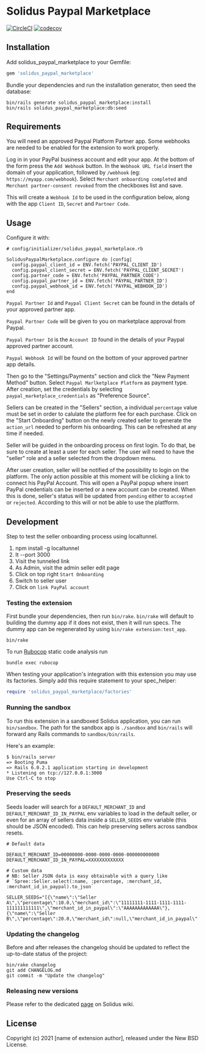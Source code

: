 # Solidus Paypal Marketplace

[![CircleCI](https://circleci.com/gh/solidusio-contrib/solidus_paypal_marketplace.svg?style=shield)](https://circleci.com/gh/solidusio-contrib/solidus_paypal_marketplace)
[![codecov](https://codecov.io/gh/solidusio-contrib/solidus_paypal_marketplace/branch/master/graph/badge.svg)](https://codecov.io/gh/solidusio-contrib/solidus_paypal_marketplace)

<!-- Explain what your extension does. -->

## Installation

Add solidus_paypal_marketplace to your Gemfile:

```ruby
gem 'solidus_paypal_marketplace'
```

Bundle your dependencies and run the installation generator, then seed the database:

```shell
bin/rails generate solidus_paypal_marketplace:install
bin/rails solidus_paypal_marketplace:db:seed
```

## Requirements

You will need an approved Paypal Platform Partner app.
Some webhooks are needed to be enabled for the extension to work properly.

Log in in your PayPal business account and edit your app.
At the bottom of the form press the `Add Webhook` button.
In the `Webhook URL field` insert the domain of your application, followed by `/webhook` (eg: `https://myapp.com/webhook`).
Select `Merchant onboarding completed` and `Merchant partner-consent revoked` from the checkboxes list and save.

This will create a `Webhook Id` to be used in the configuration below, along with the app `Client ID`, `Secret` and `Partner Code`.

## Usage

Configure it with:

```
# config/initializer/solidus_paypal_marketplace.rb

SolidusPaypalMarketplace.configure do |config|
  config.paypal_client_id = ENV.fetch('PAYPAL_CLIENT_ID')
  config.paypal_client_secret = ENV.fetch('PAYPAL_CLIENT_SECRET')
  config.partner_code = ENV.fetch('PAYPAL_PARTNER_CODE')
  config.paypal_partner_id = ENV.fetch('PAYPAL_PARTNER_ID')
  config.paypal_webhook_id = ENV.fetch('PAYPAL_WEBHOOK_ID')
end
```

`Paypal Partner Id` and `Paypal Client Secret` can be found in the details of your approved partner app.

`Paypal Partner Code` will be given to you on marketplace approval from Paypal.

`Paypal Partner Id` is the `Account ID` found in the details of your Paypal approved partner account.

`Paypal Webhook Id` will be found on the bottom of your approved partner app details.

Then go to the "Settings/Payments" section and click the "New Payment Method" button. Select `Paypal Marlketplace Platform` as payment type. After creation, set the credentials by selecting `paypal_marketplace_credentials` as "Preference Source".

Sellers can be created in the "Sellers" section, a individual `percentage` value must be set in order to calulate the platform fee for each purchase.
Click on the "Start Onboarding" button on the newly created seller to generate the `action_url` needed to perform his onboarding. This can be refreshed at any time if needed.

Seller will be guided in the onboarding process on first login.
To do that, be sure to create at least a user for each seller. The user will need to have the "seller" role and a seller selected from the dropdown menu.

After user creation, seller will be notified of the possibility to login on the platform.
The only action possible at this moment will be clicking a link to connect his PayPal Account. This will open a PayPal popup where insert PayPal credentials can be inserted or a new account can be created.
When this is done, seller's status will be updated from `pending` either to `accepted` or `rejected`.
According to this will or not be able to use the platfform.


## Development

Step to test the seller onboarding process using localtunnel.

1) npm install -g localtunnel
2) lt --port 3000
3) Visit the tunneled link
4) As Admin, visit the admin seller edit page
5) Click on top right `Start Onboarding`
6) Switch to seller user
7) Click on `link PayPal account`

### Testing the extension

First bundle your dependencies, then run `bin/rake`. `bin/rake` will default to building the dummy
app if it does not exist, then it will run specs. The dummy app can be regenerated by using
`bin/rake extension:test_app`.

```shell
bin/rake
```

To run [Rubocop](https://github.com/bbatsov/rubocop) static code analysis run

```shell
bundle exec rubocop
```

When testing your application's integration with this extension you may use its factories.
Simply add this require statement to your spec_helper:

```ruby
require 'solidus_paypal_marketplace/factories'
```

### Running the sandbox

To run this extension in a sandboxed Solidus application, you can run `bin/sandbox`. The path for
the sandbox app is `./sandbox` and `bin/rails` will forward any Rails commands to
`sandbox/bin/rails`.

Here's an example:

```
$ bin/rails server
=> Booting Puma
=> Rails 6.0.2.1 application starting in development
* Listening on tcp://127.0.0.1:3000
Use Ctrl-C to stop
```

### Preserving the seeds
Seeds loader will search for a `DEFAULT_MERCHANT_ID` and `DEFAULT_MERCHANT_ID_IN_PAYPAL` env variables to load in the default seller,
or even for an array of sellers data inside a `SELLER_SEEDS` env variable (this should be JSON encoded).
This can help preserving sellers across sandbox resets.
```
# Default data

DEFAULT_MERCHANT_ID=00000000-0000-0000-0000-000000000000
DEFAULT_MERCHANT_ID_IN_PAYPAL=XXXXXXXXXXXXX

# Custom data
# NB: Seller JSON data is easy obtainable with a query like
# `Spree::Seller.select(:name, :percentage, :merchant_id, :merchant_id_in_paypal).to_json`

SELLER_SEEDS="[{\"name\":\"Seller A\",\"percentage\":10.0,\"merchant_id\":\"11111111-1111-1111-1111-111111111111\",\"merchant_id_in_paypal\":\"AAAAAAAAAAAAA\"},{\"name\":\"Seller B\",\"percentage\":20.0,\"merchant_id\":null,\"merchant_id_in_paypal\":null\}]"
```

### Updating the changelog

Before and after releases the changelog should be updated to reflect the up-to-date status of
the project:

```shell
bin/rake changelog
git add CHANGELOG.md
git commit -m "Update the changelog"
```

### Releasing new versions

Please refer to the dedicated [page](https://github.com/solidusio/solidus/wiki/How-to-release-extensions) on Solidus wiki.

## License

Copyright (c) 2021 [name of extension author], released under the New BSD License.
